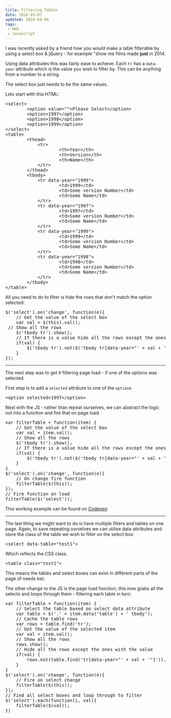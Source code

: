 ```yaml
---
title: Filtering Tables
date: 2016-03-07
updated: 2016-04-09
tags:
 - Web
 - Javascript
---
```


<p>I was recently asked by a friend how you would make a table filterable by using a select box & jQuery - for example "show me films made <strong>just</strong> in 2014.</p>
<p>Using data attributes this was fairly ease to achieve. Each <code>tr</code> has a <code>data-year</code> attribute which is the value you wish to filter by. This can be anything from a number to a string.</p>
<p>The select box just needs to be the same values.</p>
<p>Lets start with this HTML:</p>
<pre class="language-html">&lt;select&gt;
        &lt;option value=""&gt;Please Select&lt;/option&gt;
        &lt;option&gt;1997&lt;/option&gt;
        &lt;option&gt;1998&lt;/option&gt;
        &lt;option&gt;1999&lt;/option&gt;
&lt;/select&gt;
&lt;table&gt;
        &lt;thead&gt;
            &lt;tr&gt;
                    &lt;th&gt;Year&lt;/th&gt;
                    &lt;th&gt;Version&lt;/th&gt;
                    &lt;th&gt;Name&lt;/th&gt;
            &lt;/tr&gt;
        &lt;/thead&gt;
        &lt;tbody&gt;
            &lt;tr data-year="1999"&gt;
                    &lt;td&gt;1999&lt;/td&gt;
                    &lt;td&gt;Some version Number&lt;/td&gt;
                    &lt;td&gt;Some Name&lt;/td&gt;
            &lt;/tr&gt;
            &lt;tr data-year="1997"&gt;
                    &lt;td&gt;1997&lt;/td&gt;
                    &lt;td&gt;Some version Number&lt;/td&gt;
                    &lt;td&gt;Some Name&lt;/td&gt;
            &lt;/tr&gt;
            &lt;tr data-year="1999"&gt;
                    &lt;td&gt;1999&lt;/td&gt;
                    &lt;td&gt;Some version Number&lt;/td&gt;
                    &lt;td&gt;Some Name&lt;/td&gt;
            &lt;/tr&gt;
            &lt;tr data-year="1998"&gt;
                    &lt;td&gt;1998&lt;/td&gt;
                    &lt;td&gt;Some version Number&lt;/td&gt;
                    &lt;td&gt;Some Name&lt;/td&gt;
            &lt;/tr&gt;
        &lt;/tbody&gt;
&lt;/table&gt;</pre>
<p>All you need to do to filter is hide the rows that don't match the option selected:</p>
<pre class="language-javascript">$('select').on('change', function(e){
    // Get the value of the select box
    var val = $(this).val();
 // Show all the rows
    $('tbody tr').show();
    // If there is a value hide all the rows except the ones with a data-year of that value
    if(val) {
        $('tbody tr').not($('tbody tr[data-year="' + val + '"]')).hide();
    }
});</pre>
<hr>
<p>The next step was to get it filtering page load - if one of the options was selected.</p>
<p>First step is to add a <code>selected</code> attribute to one of the <code>option</code>s</p>
<pre>
&lt;option selected&gt;1997&lt;/option&gt;</pre>
<p>Next with the JS - rather than repeat ourselves, we can abstract the logic out into a function and fire that on page load.</p>
<pre class="language-javascript">var filterTable = function(item) {
    // Get the value of the select box
    var val = item.val();
    // Show all the rows
    $('tbody tr').show();
    // If there is a value hide all the rows except the ones with a data-year of that value
    if(val) {
        $('tbody tr').not($('tbody tr[data-year="' + val + '"]')).hide();
    }
}
$('select').on('change', function(e){
    // On change fire function
    filterTable($(this));
});
// Fire function on load
filterTable($('select'));</pre>
<p>This working example can be found on <a href="http://codepen.io/mikestreety/pen/OPOVma">Codepen</a></p>
<hr>
<p>The last thing we might want to do is have multiple filters and tables on one page. Again, to save repeating ourselves we can utilise data attributes and store the class of the table we wish to filter on the select box:</p>
<pre class="language-html">&lt;select data-table="test1"&gt;</pre>
<p>Which reflects the CSS class:</p>
<pre class="language-html">&lt;table class="test1"&gt;</pre>
<p>This means the tables and select boxes can exist in different parts of the page (if needs be).</p>
<p>The other change to the JS is the page load function, this now grabs all the selects and loops through them - filtering each table in turn:</p>
<pre class="language-javascript">var filterTable = function(item) {
    // Select the table based on select data attribute 
    var table = $('.' + item.data('table') + ' tbody');
    // Cache the table rows
    var rows = table.find('tr');
    // Get the value of the selected item
    var val = item.val();
    // Show all the rows
    rows.show();
    // Hide all the rows except the ones with the value
    if(val) {
        rows.not(table.find('tr[data-year="' + val + '"]')).hide();
    }
}
$('select').on('change', function(e){
    // Fire on select change
    filterTable($(this));
});
// Find all select boxes and loop through to filter
$('select').each(function(i, val){
    filterTable($(val));
})</pre>
